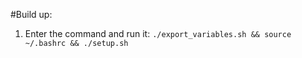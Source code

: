 #Build up:
1. Enter the command and run it: `./export_variables.sh && source ~/.bashrc && ./setup.sh`

